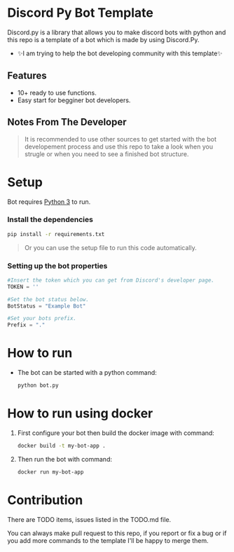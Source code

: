 # Discord Py Bot Template

Discord.py is a library that allows you to make discord bots with python and this repo is a template of a bot which is made by using Discord.Py.

- ✨I am trying to help the bot developing community with this template✨

## Features

- 10+ ready to use functions.
- Easy start for begginer bot developers.

## Notes From The Developer

> It is recommended to use other sources to get started with the bot developement process and use this repo to take a look when you strugle or when you need to see a finished bot structure.

# Setup

Bot requires [Python 3](https://www.python.org/) to run.

### Install the dependencies

```sh
pip install -r requirements.txt
```

> Or you can use the setup file to run this code automatically.

### Setting up the bot properties

```python
#Insert the token which you can get from Discord's developer page.
TOKEN = ''

#Set the bot status below.
BotStatus = "Example Bot"

#Set your bots prefix.
Prefix = "."
```

# How to run

- The bot can be started with a python command:
  ```sh
  python bot.py
  ```

# How to run using docker

1. First configure your bot then build the docker image with command:
   ```sh
   docker build -t my-bot-app .
   ```
2. Then run the bot with command:
   ```sh
   docker run my-bot-app
   ```

# Contribution

There are TODO items, issues listed in the TODO.md file.

You can always make pull request to this repo, if you report or fix a bug or if you add more commands to the template I'll be happy to merge them.
